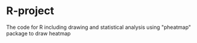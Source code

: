 # R-project
The code for R including drawing and statistical analysis
using "pheatmap" package to draw heatmap
